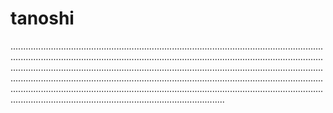 # tanoshi
.................................................................................................................................................................................................................................................................................................................................................................................................................................................................................................................................................................................................................................................................................................................................